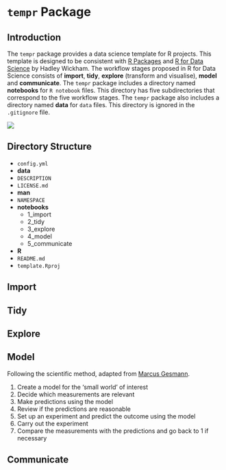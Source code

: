 # `tempr` Package

## Introduction

The `tempr` package provides a data science template for R projects. This template is designed to be consistent with [R Packages](http://r-pkgs.had.co.nz/) and [R for Data Science](https://r4ds.had.co.nz/) by Hadley Wickham. The workflow stages proposed in R for Data Science consists of **import**, **tidy**, **explore** (transform and visualise), **model** and **communicate**. The `tempr` package includes a directory named **notebooks** for `R notebook` files. This directory has five subdirectories that correspond to the five workflow stages. The `tempr` package also includes a directory named **data** for `data` files. This directory is ignored in the `.gitignore` file.

![](https://d33wubrfki0l68.cloudfront.net/795c039ba2520455d833b4034befc8cf360a70ba/558a5/diagrams/data-science-explore.png)

## Directory Structure

- `config.yml`
- **data**
- `DESCRIPTION`
- `LICENSE.md`
- **man**
- `NAMESPACE`
- **notebooks**
    - 1\_import
    - 2\_tidy
    - 3\_explore
    - 4\_model
    - 5\_communicate
- **R**
- `README.md`
- `template.Rproj`

## Import

## Tidy

## Explore

## Model

Following the scientific method, adapted from [Marcus Gesmann](https://magesblog.com/post/principled-bayesian-workflow/).

1. Create a model for the ‘small world’ of interest
2. Decide which measurements are relevant
3. Make predictions using the model
4. Review if the predictions are reasonable
5. Set up an experiment and predict the outcome using the model
6. Carry out the experiment
7. Compare the measurements with the predictions and go back to 1 if necessary

## Communicate

